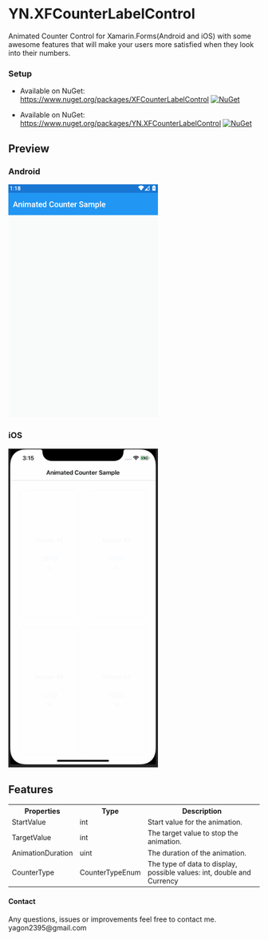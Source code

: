 # YN.XFCounterLabelControl

<p>Animated Counter Control for Xamarin.Forms(Android and iOS) with some awesome features that will make your users more satisfied when they look into their numbers.</p>

### Setup
* Available on NuGet: https://www.nuget.org/packages/XFCounterLabelControl [![NuGet](https://img.shields.io/nuget/v/Rednet.DataAccess.svg?label=NuGet)](https://www.nuget.org/packages/Rednet.DataAccess/)

* Available on NuGet: https://www.nuget.org/packages/YN.XFCounterLabelControl [![NuGet](https://img.shields.io/nuget/v/YN.XFCounterLabelControl.svg?label=NuGet)](https://www.nuget.org/packages/YN.XFCounterLabelControl/)

<h2>Preview</h2>
<div margin: 0px auto; text-align: center;>
<h3>Android</h3>
<img src="https://github.com/Yagon2395/YN.XFCounterLabelControl/blob/master/Images/cenarioAndroid.gif" width="300"/>

<h3>iOS</h3>
<img src="https://github.com/Yagon2395/YN.XFCounterLabelControl/blob/master/Images/cenarioiOS.gif" width="300"/>
</div>

<h2>Features</h2>
<table style="width:100%">
  <tr>
    <th>Properties</th>
    <th>Type</th>
    <th>Description</th>
  </tr>
  <tr>
    <td>StartValue</td>
    <td>int</td>
    <td>Start value for the animation.</td>
  </tr>
  <tr>
    <td>TargetValue</td>
    <td>int</td>
    <td>The target value to stop the animation.</td>
  </tr>
  <tr>
    <td>AnimationDuration</td>
    <td>uint</td>
    <td>The duration of the animation.</td>
  </tr>
  <tr>
    <td>CounterType</td>
    <td>CounterTypeEnum</td>
    <td>The type of data to display, possible values: int, double and Currency</td>
  </tr>
</table>

<h4>Contact</h4>
<div>
  Any questions, issues or improvements feel free to contact me.
  <br>
  yagon2395@gmail.com
</div>
